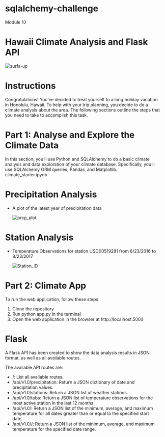 # sqlalchemy-challenge
Module 10
# Hawaii Climate Analysis and Flask API

![surfs-up](https://github.com/user-attachments/assets/9f99cd0e-91a2-4a38-b144-3993c8c9876e)

# Instructions
Congratulations! You've decided to treat yourself to a long holiday vacation in Honolulu, Hawaii. To help with your trip planning, you decide to do a climate analysis about the area. The following sections outline the steps that you need to take to accomplish this task.

# Part 1: Analyse and Explore the Climate Data

In this section, you’ll use Python and SQLAlchemy to do a basic climate analysis and data exploration of your climate database. Specifically, you’ll use SQLAlchemy ORM queries, Pandas, and Matplotlib. climate_starter.ipynb

# Precipitation Analysis
- A plot of the latest year of precipitation data

  ![prcp_plot](https://github.com/user-attachments/assets/28718ee2-dfaa-44c6-834a-b95dbcfd3fc0)

# Station Analysis
- Temperature Observations for station USC00519281 from 8/23/2016 to 8/23/2017

   ![Station_ID](https://github.com/user-attachments/assets/6e71d958-16af-4a04-b6df-289386bca7fd)


 # Part 2: Climate App

To run the web application, follow these steps:
   1. Clone the repository
   2. Run python app.py in the terminal
   3. Open the web application in the browser at http://localhost:5000

# Flask
A Flask API has been created to show the data analysis results in JSON format, as well as all available routes.

The available API routes are:

- /: List all available routes.
- /api/v1.0/precipitation: Return a JSON dictionary of date and precipitation values.
- /api/v1.0/stations: Return a JSON list of weather stations.
- /api/v1.0/tobs: Return a JSON list of temperature observations for the most active station in the last 12 months.
- /api/v1.0/<start>: Return a JSON list of the minimum, average, and maximum temperature for all dates greater than or equal to the specified start date.
- /api/v1.0/<start>/<end>: Return a JSON list of the minimum, average, and maximum temperature for the specified date range.

